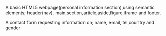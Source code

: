 A basic HTML5 webpage(personal information section),using semantic elements; header(nav), main,section,article,aside,figure,iframe and footer.

A contact form requesting information on; name, email, tel,country and gender
